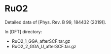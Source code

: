 # RuO2
Detailed data of [Phys. Rev. B 99, 184432 (2019)].

In [DFT] directory:
- RuO2_1_GGA_afterSCF.tar.gz
- RuO2_2_GGA_U_afterSCF.tar.gz

